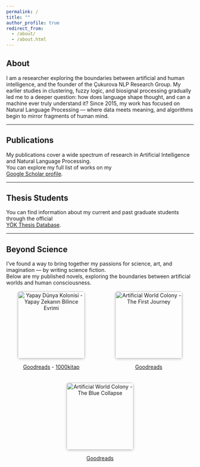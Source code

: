 ```yaml
---
permalink: /
title: ""
author_profile: true
redirect_from: 
  - /about/
  - /about.html
---
```

## About
I am a researcher exploring the boundaries between artificial and human intelligence, and the founder of the Çukurova NLP Research Group. My earlier studies in clustering, fuzzy logic, and biosignal processing gradually led me to a deeper question: how does language shape thought, and can a machine ever truly understand it? Since 2015, my work has focused on Natural Language Processing — where data meets meaning, and algorithms begin to mirror fragments of human mind.

---

## Publications
My publications cover a wide spectrum of research in Artificial Intelligence and Natural Language Processing.  
You can explore my full list of works on my  
[Google Scholar profile](https://scholar.google.com/citations?hl=en&user=eCnqIbYAAAAJ&sortby=pubdate).

---

## Thesis Students
You can find information about my current and past graduate students through the official  
[YÖK Thesis Database](https://tez.yok.gov.tr/UlusalTezMerkezi/).

---

## Beyond Science
I’ve found a way to bring together my passions for science, art, and imagination — by writing science fiction.  
Below are my published novels, exploring the boundaries between artificial worlds and human consciousness.

<div class="book-gallery">

  <div class="book-item">
    <img src="https://m.media-amazon.com/images/S/compressed.photo.goodreads.com/books/1659616916i/61855090.jpg" alt="Yapay Dünya Kolonisi - Yapay Zekanın Bilince Evrimi" class="book-cover">
    <p>
      <a href="https://www.goodreads.com/book/show/61855090-yapay-d-nya-kolonisi" target="_blank">Goodreads</a> - 
      <a href="https://1000kitap.com/kitap/yapay-dunya-kolonisi--338905" target="_blank">1000kitap</a>
    </p>
  </div>
  
  <div class="book-item">
  <img src="https://m.media-amazon.com/images/S/compressed.photo.goodreads.com/books/1745504070i/230277672.jpg" alt="Artificial World Colony - The First Journey" class="book-cover">
  <p>
    <a href="https://www.goodreads.com/book/show/230277672-artificial-world-colony" target="_blank">Goodreads</a>
  </p>
  </div>

  <div class="book-item">
  <img src="https://m.media-amazon.com/images/S/compressed.photo.goodreads.com/books/1745272178i/231722641.jpg" alt="Artificial World Colony - The Blue Collapse" class="book-cover">
  <p>
    <a href="https://www.goodreads.com/book/show/231722641-artificial-world-colony" target="_blank">Goodreads</a>
  </p>
  </div>

</div>

<style>
.book-gallery {
  display: flex;
  flex-wrap: wrap;
  gap: 20px;
  margin-top: 15px;
}
.book-item {
  text-align: center;
  flex: 1 1 200px;
}
.book-cover {
  height: 180px;
  border-radius: 6px;
  box-shadow: 0 2px 6px rgba(0,0,0,0.2);
  transition: transform 0.2s ease;
}
.book-cover:hover {
  transform: scale(1.05);
}
</style>
